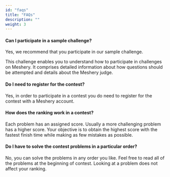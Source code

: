 ```yaml
---
id: "faqs"
title: "FAQs"
description: ""
weight: 3
---
```


#### Can I participate in a sample challenge?

Yes, we recommend that you participate in our sample challenge.

This challenge enables you to understand how to participate in challenges on Meshery. It comprises detailed information about how questions should be attempted and details about the Meshery judge.

#### Do I need to register for the contest?

Yes, in order to participate in a contest you do need to register for the contest with a Meshery account.

#### How does the ranking work in a contest?

Each problem has an assigned score. Usually a more challenging problem has a higher score. Your objective is to obtain the highest score with the fastest finish time while making as few mistakes as possible.

#### Do I have to solve the contest problems in a particular order?

No, you can solve the problems in any order you like. Feel free to read all of the problems at the beginning of contest. Looking at a problem does not affect your ranking.